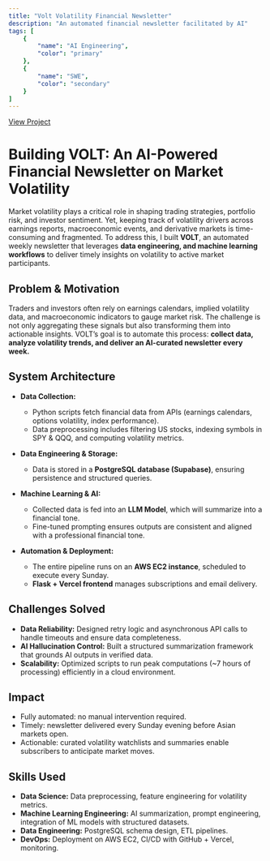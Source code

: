 ```yaml
---
title: "Volt Volatility Financial Newsletter"
description: "An automated financial newsletter facilitated by AI"
tags: [
    {
        "name": "AI Engineering",
        "color": "primary"
    },
    {
        "name": "SWE",
        "color": "secondary"
    }
]
---
```

<a href="https://voltvolatility.com" target="_blank">View Project</a>

# Building VOLT: An AI-Powered Financial Newsletter on Market Volatility

Market volatility plays a critical role in shaping trading strategies, portfolio risk, and investor sentiment. Yet, keeping track of volatility drivers across earnings reports, macroeconomic events, and derivative markets is time-consuming and fragmented. To address this, I built **VOLT**, an automated weekly newsletter that leverages **data engineering, and machine learning workflows** to deliver timely insights on volatility to active market participants.

## Problem & Motivation

Traders and investors often rely on earnings calendars, implied volatility data, and macroeconomic indicators to gauge market risk. The challenge is not only aggregating these signals but also transforming them into actionable insights. VOLT’s goal is to automate this process: **collect data, analyze volatility trends, and deliver an AI-curated newsletter every week.**

## System Architecture

* **Data Collection:**

  * Python scripts fetch financial data from APIs (earnings calendars, options volatility, index performance).
  * Data preprocessing includes filtering US stocks, indexing symbols in SPY & QQQ, and computing volatility metrics.

* **Data Engineering & Storage:**

  * Data is stored in a **PostgreSQL database (Supabase)**, ensuring persistence and structured queries.

* **Machine Learning & AI:**

  * Collected data is fed into an **LLM Model**, which will summarize into a financial tone.
  * Fine-tuned prompting ensures outputs are consistent and aligned with a professional financial tone.

* **Automation & Deployment:**

  * The entire pipeline runs on an **AWS EC2 instance**, scheduled to execute every Sunday.
  * **Flask + Vercel frontend** manages subscriptions and email delivery.

## Challenges Solved

* **Data Reliability:** Designed retry logic and asynchronous API calls to handle timeouts and ensure data completeness.
* **AI Hallucination Control:** Built a structured summarization framework that grounds AI outputs in verified data.
* **Scalability:** Optimized scripts to run peak computations (~7 hours of processing) efficiently in a cloud environment.

## Impact

* Fully automated: no manual intervention required.
* Timely: newsletter delivered every Sunday evening before Asian markets open.
* Actionable: curated volatility watchlists and summaries enable subscribers to anticipate market moves.

## Skills Used

* **Data Science:** Data preprocessing, feature engineering for volatility metrics.
* **Machine Learning Engineering:** AI summarization, prompt engineering, integration of ML models with structured datasets.
* **Data Engineering:** PostgreSQL schema design, ETL pipelines.
* **DevOps:** Deployment on AWS EC2, CI/CD with GitHub + Vercel, monitoring.
